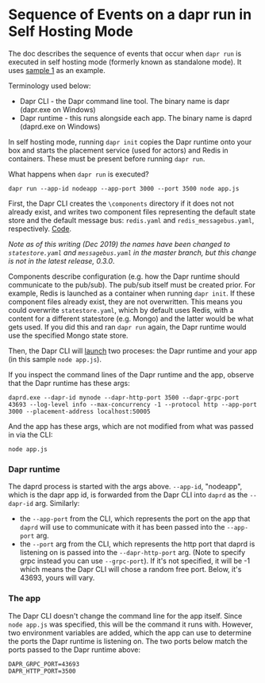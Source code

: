 # Sequence of Events on a dapr run in Self Hosting Mode

The doc describes the sequence of events that occur when `dapr run` is executed in self hosting mode (formerly known as standalone mode).  It uses [sample 1](https://github.com/dapr/samples/tree/master/1.hello-world) as an example.

Terminology used below:
- Dapr CLI - the Dapr command line tool.  The binary name is dapr (dapr.exe on Windows)
- Dapr runtime - this runs alongside each app.  The binary name is daprd (daprd.exe on Windows)

In self hosting mode, running `dapr init` copies the Dapr runtime onto your box and starts the placement service (used for actors) and Redis in containers.  These must be present before running `dapr run`.

What happens when `dapr run` is executed?  
```
dapr run --app-id nodeapp --app-port 3000 --port 3500 node app.js
```

First, the Dapr CLI creates the `\components` directory if it does not not already exist, and writes two component files representing the default state store and the default message bus: `redis.yaml` and `redis_messagebus.yaml`, respectively.  [Code](https://github.com/dapr/cli/blob/d585612185a4a525c05fb62b86e288ccad510006/pkg/standalone/run.go#L254-L288).

*Note as of this writing (Dec 2019) the names have been changed to `statestore.yaml` and `messagebus.yaml` in the master branch, but this change is not in the latest release, 0.3.0*.  


Components describe configuration (e.g. how the Dapr runtime should communicate to the pub/sub).  The pub/sub itself must be created prior.  For example, Redis is launched as a container when running `dapr init`.  If these component files already exist, they are not overwritten.  This means you could overwrite `statestore.yaml`, which by default uses Redis, with a content for a different statestore (e.g. Mongo) and the latter would be what gets used.  If you did this and ran `dapr run` again, the Dapr runtime would use the specified Mongo state store.

Then, the Dapr CLI will [launch](https://github.com/dapr/cli/blob/d585612185a4a525c05fb62b86e288ccad510006/pkg/standalone/run.go#L290) two proceses: the Dapr runtime and your app (in this sample `node app.js`). 

If you inspect the command lines of the Dapr runtime and the app, observe that the Dapr runtime has these args:

```
daprd.exe --dapr-id mynode --dapr-http-port 3500 --dapr-grpc-port 43693 --log-level info --max-concurrency -1 --protocol http --app-port 3000 --placement-address localhost:50005
```	

And the app has these args, which are not modified from what was passed in via the CLI:

```
node app.js
```

### Dapr runtime
 
The daprd process is started with the args above.  `--app-id`, "nodeapp", which is the dapr app id, is forwarded from the Dapr CLI into `daprd` as the `--dapr-id` arg.  Similarly:
- the `--app-port` from the CLI, which represents the port on the app that `daprd` will use to communicate with it has been passed into the `--app-port` arg.  
- the `--port` arg  from the CLI, which represents the http port that daprd is listening on is passed into the `--dapr-http-port` arg.  (Note to specify grpc instead you can use `--grpc-port`).  If it's not specified, it will be -1 which means the Dapr CLI will chose a random free port.  Below, it's 43693, yours will vary.
 
 
### The app
The Dapr CLI doesn't change the command line for the app itself.  Since `node app.js` was specified, this will be the command it runs with.  However, two environment variables are added, which the app can use to determine the ports the Dapr runtime is listening on.
The two ports below match the ports passed to the Dapr runtime above:

```
DAPR_GRPC_PORT=43693
DAPR_HTTP_PORT=3500
```
